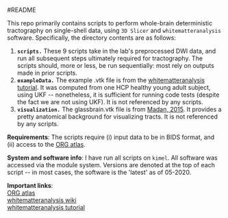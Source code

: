#README

This repo primarily contains scripts to perform whole-brain deterministic tractography on single-shell data, using `3D Slicer` and `whitematteranalysis` software. Specifically, the directory contents are as follows:

1. __`scripts.`__ These 9 scripts take in the lab's preprocessed DWI data, and run all subsequent steps ultimately required for tractography. The scripts should, more or less, be run sequentially: most rely on outputs made in prior scripts. 
2. __`exampleData.`__ The example .vtk file is from the [whitematteranalysis tutorial](https://github.com/SlicerDMRI/whitematteranalysis/blob/master/doc/subject-specific-tractography-parcellation.md). It was computed from one HCP healthy young adult subject, using UKF -- nonetheless, it is sufficient for running code tests (despite the fact we are not using UKF). It is not referenced by any scripts.
3. __`visualization.`__ The glassbrain.vtk file is from [Madan, 2015](https://www.ncbi.nlm.nih.gov/pmc/articles/PMC4648228/). It provides a pretty anatomical background for visualizing tracts. It is not referenced by any scripts.

__Requirements__:
The scripts require (i) input data to be in BIDS format, and (ii) access to the [ORG atlas](https://github.com/SlicerDMRI/ORG-Atlases). 

__System and software info__:
I have run all scripts on `kimel`. All software was accessed via the module system. Versions are denoted at the top of each script -- in most cases, the software is the 'latest' as of 05-2020.

__Important links__:  
[ORG atlas](https://github.com/SlicerDMRI/ORG-Atlases)  
[whitematteranalysis wiki](https://github.com/SlicerDMRI/whitematteranalysis/wiki)  
[whitematteranalysis tutorial](https://github.com/SlicerDMRI/whitematteranalysis/blob/master/doc/subject-specific-tractography-parcellation.md)
